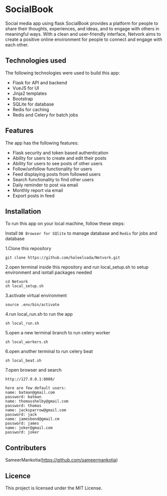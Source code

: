 # SocialBook
Social media app using flask
SocialBook provides a platform for people to share their thoughts, experiences, and ideas, and to engage with others in meaningful ways. With a clean and user-friendly interface, Netvork aims to create a positive online environment for people to connect and engage with each other.
## Technologies used
The following technologies were used to build this app:
- Flask for API and backend
- VueJS for UI 
- Jinja2 templates 
- Bootstrap
- SQLite for database
- Redis for caching
- Redis and Celery for batch jobs

## Features
The app has the following features:

- Flask security and token based authentication
- Ability for users to create and edit their posts
- Ability for users to see posts of other users
- Follow/unfollow functionality for users
- Feed displaying posts from followed users
- Search functionality to find other users
- Daily reminder to post via email
- Monthly report via email
- Export posts in feed

## Installation

To run this app on your local machine, follow these steps:

Install `DB Browser for SQlite` to manage database and `Redis` for jobs and database

1.Clone this repository
```
git clone https://github.com/haleelsada/Netvork.git
```
2.open terminal inside this repository and run local_setup.sh to setup environment and isntall packages needed
```
cd Netvork
sh local_setup.sh
```
3.activate virtual environment
```
source .env/bin/activate
```
4.run local_run.sh to run the app
```
sh local_run.sh
```
5.open a new terminal branch to run celery worker
```
sh local_workers.sh
```
6.open another terminal to run celery beat
```
sh local_beat.sh
```
7.open browser and search
```
http://127.0.0.1:8080/
```
```
here are few default users:
name: batman@gmail.com
password: batman
name: thomasshelby@gmail.com
password: thomas
name: jacksparrow@gmail.com
password: jack
name: jamesbond@gmail.cm
password: james
name: joker@gmail.com
password: joker
```

## Contributers
SameerMankotia(https://github.com/sameermankotia)
## Licence
This project is licensed under the MIT License.

